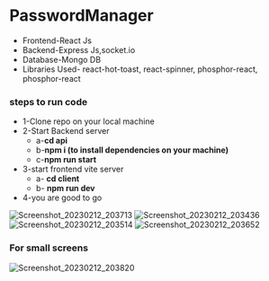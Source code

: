 # PasswordManager
- Frontend-React Js
- Backend-Express Js,socket.io
- Database-Mongo DB
- Libraries Used- react-hot-toast, react-spinner, phosphor-react, phosphor-react
### steps to run code  
   - 1-Clone repo on your local machine
   - 2-Start Backend server
       - a-**cd api**
       - b-**npm i (to install dependencies on your machine)**
       - c-**npm run start**
   - 3-start frontend vite server 
       - a- **cd client**
       - b- **npm run dev**
   - 4-you are good to go
   
![Screenshot_20230212_203713](https://user-images.githubusercontent.com/98267696/218320360-181867d6-ef2a-4555-a6e1-37782d43b3ca.png)
![Screenshot_20230212_203436](https://user-images.githubusercontent.com/98267696/218320379-e217e88b-afcd-4097-92e6-3727b44760e0.png)
![Screenshot_20230212_203514](https://user-images.githubusercontent.com/98267696/218320388-da1ceba7-cfa9-4c58-a1ac-e2aa35d4abdb.png)
![Screenshot_20230212_203652](https://user-images.githubusercontent.com/98267696/218320395-fb0eb8f2-aa5f-4649-85f6-8ec896d0505e.png)
### For small screens
![Screenshot_20230212_203820](https://user-images.githubusercontent.com/98267696/218320401-e23dd76f-9e36-4685-8c09-4d72dc67c801.png)
